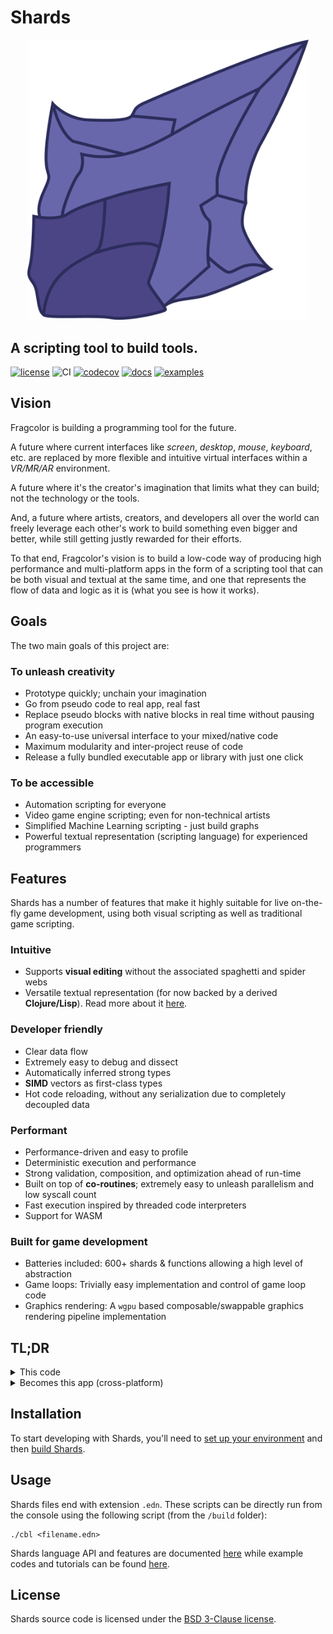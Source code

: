 # Shards

<p align="center">
  <img width="450" src="assets/ShardsLogoTemp.png">
</p>

## A scripting tool to build tools.

[![license](https://img.shields.io/github/license/fragcolor-xyz/shards)](./LICENSE)
![CI](https://github.com/fragcolor-xyz/shards/workflows/CI/badge.svg)
[![codecov](https://codecov.io/gh/fragcolor-xyz/shards/branch/devel/graph/badge.svg?token=4PMT2FQFDS)](https://codecov.io/gh/fragcolor-xyz/shards)
[![docs](https://img.shields.io/badge/docs-API-blueviolet)](https://docs.fragcolor.xyz/)
[![examples](https://img.shields.io/badge/learn-examples-blue)](https://learn.fragcolor.xyz/)

## Vision

Fragcolor is building a programming tool for the future.

A future where current interfaces like *screen*, *desktop*, *mouse*, *keyboard*, etc. are replaced by more flexible and intuitive virtual interfaces within a *VR/MR/AR* environment.

A future where it's the creator's imagination that limits what they can build; not the technology or the tools. 

And, a future where artists, creators, and developers all over the world can freely leverage each other's work to build something even bigger and better, while still getting justly rewarded for their efforts.

To that end, Fragcolor's vision is to build a low-code way of producing high performance and multi-platform apps in the form of a scripting tool that can be both visual and textual at the same time, and one that represents the flow of data and logic as it is (what you see is how it works).

## Goals

The two main goals of this project are:  

### To unleash creativity
* Prototype quickly; unchain your imagination
* Go from pseudo code to real app, real fast
* Replace pseudo blocks with native blocks in real time without pausing program execution
* An easy-to-use universal interface to your mixed/native code
* Maximum modularity and inter-project reuse of code
* Release a fully bundled executable app or library with just one click

### To be accessible  
* Automation scripting for everyone
* Video game engine scripting; even for non-technical artists
* Simplified Machine Learning scripting - just build graphs
* Powerful textual representation (scripting language) for experienced programmers

## Features

Shards has a number of features that make it highly suitable for live on-the-fly game development, using both visual scripting as well as traditional game scripting.

### Intuitive
* Supports **visual editing** without the associated spaghetti and spider webs
* Versatile textual representation (for now backed by a derived **Clojure/Lisp**). Read more about it [here](https://docs.fragcolor.xyz/blocks/).
  
### Developer friendly
* Clear data flow
* Extremely easy to debug and dissect
* Automatically inferred strong types
* **SIMD** vectors as first-class types
* Hot code reloading, without any serialization due to completely decoupled data
  
### Performant
* Performance-driven and easy to profile
* Deterministic execution and performance
* Strong validation, composition, and optimization ahead of run-time
* Built on top of **co-routines**; extremely easy to unleash parallelism and low syscall count
* Fast execution inspired by threaded code interpreters
* Support for WASM

### Built for game development
* Batteries included: 600+ shards & functions allowing a high level of abstraction
* Game loops: Trivially easy implementation and control of game loop code
* Graphics rendering: A `wgpu` based composable/swappable graphics rendering pipeline implementation


## TL;DR

<details><summary>This code</summary>

```clojure
(defwire action
  (Pause 2.0)
  (Msg "This happened 2 seconds later"))

(defmesh main)

(defloop main-loop
  (GFX.MainWindow
   :Title "My Window"
   :Width 400 :Height 200
   :Contents
   (->
    (GUI.Window
     "My GUI Window"
     :Width 400 :Height 200
     :Pos (Int2 0 0)
     :Contents
     (->
      "Hello world"   (GUI.Text)
      "Hello world 2" (GUI.Text)
      "Hello world 3" (GUI.Text)
      "Hello world 4" (GUI.SameLine) (GUI.Text)
      (GUI.Button "Push me!" (->
                              (Msg "Action!")
                              (Detach action)))
      (GUI.Checkbox)
      (When (Is true) (->
                       "Hello optional world" (GUI.Text))))))))

(schedule main main-loop)
(run main 0.02)
```
</details>

<details><summary>Becomes this app (cross-platform)</summary>

  ![](assets/simple1.PNG)

</details>

## Installation

To start developing with Shards, you'll need to [set up your environment](https://docs.fragcolor.xyz/contribute/code/getting-started/) and then [build Shards](https://docs.fragcolor.xyz/contribute/code/building-shards/).

## Usage

Shards files end with extension `.edn`. These scripts can be directly run from the console using the following script (from the `/build` folder):

```
./cbl <filename.edn>
```

Shards language API and features are documented [here](https://docs.fragcolor.xyz/) while example codes and tutorials can be found [here](https://learn.fragcolor.xyz/).

## License

Shards source code is licensed under the [BSD 3-Clause license](./LICENSE).
